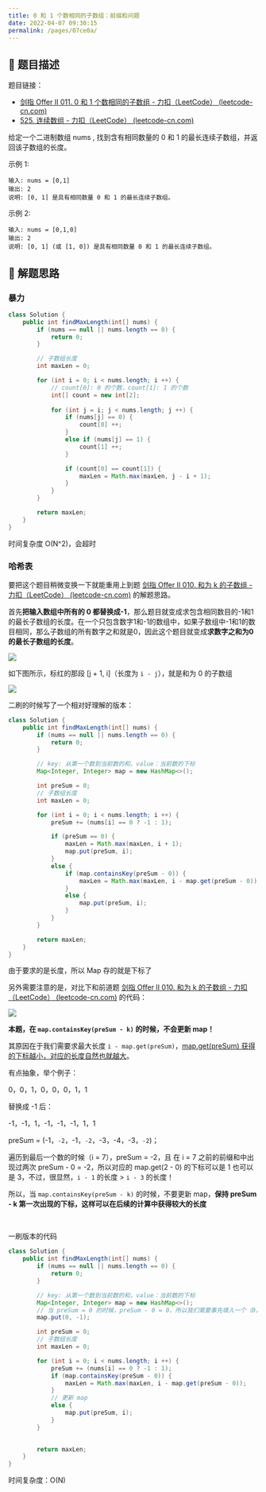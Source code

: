 ```yaml
---
title: 0 和 1 个数相同的子数组：前缀和问题
date: 2022-04-07 09:30:15
permalink: /pages/07ce0a/
---
```

## 📃 题目描述

题目链接：

- [剑指 Offer II 011. 0 和 1 个数相同的子数组 - 力扣（LeetCode） (leetcode-cn.com)](https://leetcode-cn.com/problems/A1NYOS/)
- [525. 连续数组 - 力扣（LeetCode） (leetcode-cn.com)](https://leetcode-cn.com/problems/contiguous-array/)

给定一个二进制数组 nums , 找到含有相同数量的 0 和 1 的最长连续子数组，并返回该子数组的长度。

 

示例 1:

```
输入: nums = [0,1]
输出: 2
说明: [0, 1] 是具有相同数量 0 和 1 的最长连续子数组。
```

示例 2:

```
输入: nums = [0,1,0]
输出: 2
说明: [0, 1] (或 [1, 0]) 是具有相同数量 0 和 1 的最长连续子数组。
```

## 🔔 解题思路

### 暴力

```java
class Solution {
    public int findMaxLength(int[] nums) {
        if (nums == null || nums.length == 0) {
            return 0;
        }

        // 子数组长度
        int maxLen = 0;

        for (int i = 0; i < nums.length; i ++) {
            // count[0]: 0 的个数，count[1]: 1 的个数
            int[] count = new int[2];            
            
            for (int j = i; j < nums.length; j ++) {
                if (nums[j] == 0) {
                    count[0] ++;
                }
                else if (nums[j] == 1) {
                    count[1] ++;
                }

                if (count[0] == count[1]) {
                    maxLen = Math.max(maxLen, j - i + 1);
                }
            }
        }

        return maxLen;
    }
}
```

时间复杂度 O(N^2)，会超时

### 哈希表

要把这个题目稍微变换一下就能重用上到题 [剑指 Offer II 010. 和为 k 的子数组 - 力扣（LeetCode） (leetcode-cn.com)](https://leetcode-cn.com/problems/QTMn0o/) 的解题思路。

首先**把输入数组中所有的 0 都替换成-1**，那么题目就变成求包含相同数目的-1和1的最长子数组的长度。在一个只包含数字1和-1的数组中，如果子数组中-1和1的数目相同，那么子数组的所有数字之和就是0，因此这个题目就变成**求数字之和为0的最长子数组的长度**。

![](https://cs-wiki.oss-cn-shanghai.aliyuncs.com/img/20220406105002.png)

如下图所示，标红的那段 [j + 1, i]（长度为 `i - j`），就是和为 0 的子数组

![](https://cs-wiki.oss-cn-shanghai.aliyuncs.com/img/20220406104758.png)



二刷的时候写了一个相对好理解的版本：

```java
class Solution {
    public int findMaxLength(int[] nums) {
        if (nums == null || nums.length == 0) {
            return 0;
        }

        // key: 从第一个数到当前数的和，value：当前数的下标
        Map<Integer, Integer> map = new HashMap<>();

        int preSum = 0;
        // 子数组长度
        int maxLen = 0;

        for (int i = 0; i < nums.length; i ++) {
            preSum += (nums[i] == 0 ? -1 : 1);

            if (preSum == 0) {
                maxLen = Math.max(maxLen, i + 1);
                map.put(preSum, i);
            }
            else {
                if (map.containsKey(preSum - 0)) {
                    maxLen = Math.max(maxLen, i - map.get(preSum - 0));
                }
                else {
                    map.put(preSum, i);
                }
            }
        }

        return maxLen;
    }
}
```

由于要求的是长度，所以 Map 存的就是下标了

另外需要注意的是，对比下和前道题 [剑指 Offer II 010. 和为 k 的子数组 - 力扣（LeetCode） (leetcode-cn.com)](https://leetcode-cn.com/problems/QTMn0o/) 的代码：

![](https://cs-wiki.oss-cn-shanghai.aliyuncs.com/img/20220615111213.png)

**本题，在  `map.containsKey(preSum - k)` 的时候，不会更新 map！**

其原因在于我们需要求最大长度 `i - map.get(preSum)`，<u>map.get(preSum) 获得的下标越小，对应的长度自然也就越大</u>。

有点抽象，举个例子：

0，0，1，0，0，0，1，1

替换成 -1 后：

-1，-1，1，-1，-1，-1，1，1

preSum = (-1，`-2`，-1，`-2`，-3，-4，-3，`-2`)；

遍历到最后一个数的时候（i = 7），preSum = -2，且 在 i = 7 之前的前缀和中出现过两次 preSum - 0 = -2，所以对应的 map.get(2 - 0) 的下标可以是 1 也可以是 3，不过，很显然，`i - 1` 的长度 > `i - 3` 的长度！

所以，当  `map.containsKey(preSum - k)` 的时候，不要更新 map，**保持 preSum - k 第一次出现的下标，这样可以在后续的计算中获得较大的长度**

<br>

一刷版本的代码


```java
class Solution {
    public int findMaxLength(int[] nums) {
        if (nums == null || nums.length == 0) {
            return 0;
        }

        // key: 从第一个数到当前数的和，value：当前数的下标
        Map<Integer, Integer> map = new HashMap<>();
        // 当 preSum = 0 的时候，preSum - 0 = 0，所以我们需要事先填入一个（0，-1）的记录，防止处理不到这种情况
        map.put(0, -1);

        int preSum = 0;
        // 子数组长度
        int maxLen = 0;

        for (int i = 0; i < nums.length; i ++) {
            preSum += (nums[i] == 0 ? -1 : 1);
            if (map.containsKey(preSum - 0)) {
                maxLen = Math.max(maxLen, i - map.get(preSum - 0));
            }
            // 更新 map
            else {
                map.put(preSum, i);
            }
        }

        
        return maxLen;
    }
}
```

时间复杂度：O(N)

